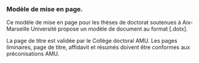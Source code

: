 ### Modèle de mise en page.
Ce modèle de mise en page pour les thèses de doctorat soutenues à Aix-Marseille Université propose un modèle de document au format [.dotx].

La page de titre est validée par le Collège doctoral AMU. Les pages liminaires, page de titre, affidavit et résumés doivent être conformes aux préconisations AMU.
